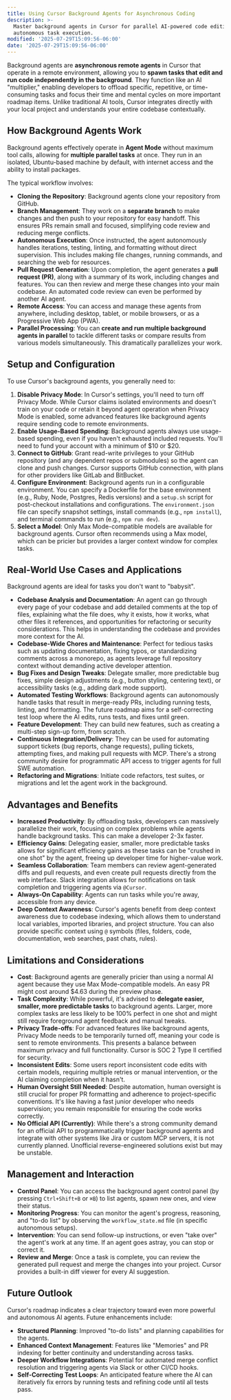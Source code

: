 ```yaml
---
title: Using Cursor Background Agents for Asynchronous Coding
description: >-
  Master background agents in Cursor for parallel AI-powered code editing and
  autonomous task execution.
modified: '2025-07-29T15:09:56-06:00'
date: '2025-07-29T15:09:56-06:00'
---
```


Background agents are **asynchronous remote agents** in Cursor that operate in a remote environment, allowing you to **spawn tasks that edit and run code independently in the background**. They function like an AI "multiplier," enabling developers to offload specific, repetitive, or time-consuming tasks and focus their time and mental cycles on more important roadmap items. Unlike traditional AI tools, Cursor integrates directly with your local project and understands your entire codebase contextually.

## How Background Agents Work

Background agents effectively operate in **Agent Mode** without maximum tool calls, allowing for **multiple parallel tasks** at once. They run in an isolated, Ubuntu-based machine by default, with internet access and the ability to install packages.

The typical workflow involves:

- **Cloning the Repository**: Background agents clone your repository from GitHub.
- **Branch Management**: They work on a **separate branch** to make changes and then push to your repository for easy handoff. This ensures PRs remain small and focused, simplifying code review and reducing merge conflicts.
- **Autonomous Execution**: Once instructed, the agent autonomously handles iterations, testing, linting, and formatting without direct supervision. This includes making file changes, running commands, and searching the web for resources.
- **Pull Request Generation**: Upon completion, the agent generates a **pull request (PR)**, along with a summary of its work, including changes and features. You can then review and merge these changes into your main codebase. An automated code review can even be performed by another AI agent.
- **Remote Access**: You can access and manage these agents from anywhere, including desktop, tablet, or mobile browsers, or as a Progressive Web App (PWA).
- **Parallel Processing**: You can **create and run multiple background agents in parallel** to tackle different tasks or compare results from various models simultaneously. This dramatically parallelizes your work.

## Setup and Configuration

To use Cursor's background agents, you generally need to:

1. **Disable Privacy Mode**: In Cursor's settings, you'll need to turn off Privacy Mode. While Cursor claims isolated environments and doesn't train on your code or retain it beyond agent operation when Privacy Mode is enabled, some advanced features like background agents require sending code to remote environments.
2. **Enable Usage-Based Spending**: Background agents always use usage-based spending, even if you haven't exhausted included requests. You'll need to fund your account with a minimum of $10 or $20.
3. **Connect to GitHub**: Grant read-write privileges to your GitHub repository (and any dependent repos or submodules) so the agent can clone and push changes. Cursor supports GitHub connection, with plans for other providers like GitLab and BitBucket.
4. **Configure Environment**: Background agents run in a configurable environment. You can specify a Dockerfile for the base environment (e.g., Ruby, Node, Postgres, Redis versions) and a `setup.sh` script for post-checkout installations and configurations. The `environment.json` file can specify snapshot settings, install commands (e.g., `npm install`), and terminal commands to run (e.g., `npm run dev`).
5. **Select a Model**: Only Max Mode-compatible models are available for background agents. Cursor often recommends using a Max model, which can be pricier but provides a larger context window for complex tasks.

## Real-World Use Cases and Applications

Background agents are ideal for tasks you don't want to "babysit".

- **Codebase Analysis and Documentation**: An agent can go through every page of your codebase and add detailed comments at the top of files, explaining what the file does, why it exists, how it works, what other files it references, and opportunities for refactoring or security considerations. This helps in understanding the codebase and provides more context for the AI.
- **Codebase-Wide Chores and Maintenance**: Perfect for tedious tasks such as updating documentation, fixing typos, or standardizing comments across a monorepo, as agents leverage full repository context without demanding active developer attention.
- **Bug Fixes and Design Tweaks**: Delegate smaller, more predictable bug fixes, simple design adjustments (e.g., button styling, centering text), or accessibility tasks (e.g., adding dark mode support).
- **Automated Testing Workflows**: Background agents can autonomously handle tasks that result in merge-ready PRs, including running tests, linting, and formatting. The future roadmap aims for a self-correcting test loop where the AI edits, runs tests, and fixes until green.
- **Feature Development**: They can build new features, such as creating a multi-step sign-up form, from scratch.
- **Continuous Integration/Delivery**: They can be used for automating support tickets (bug reports, change requests), pulling tickets, attempting fixes, and making pull requests with MCP. There's a strong community desire for programmatic API access to trigger agents for full SWE automation.
- **Refactoring and Migrations**: Initiate code refactors, test suites, or migrations and let the agent work in the background.

## Advantages and Benefits

- **Increased Productivity**: By offloading tasks, developers can massively parallelize their work, focusing on complex problems while agents handle background tasks. This can make a developer 2-3x faster.
- **Efficiency Gains**: Delegating easier, smaller, more predictable tasks allows for significant efficiency gains as these tasks can be "crushed in one shot" by the agent, freeing up developer time for higher-value work.
- **Seamless Collaboration**: Team members can review agent-generated diffs and pull requests, and even create pull requests directly from the web interface. Slack integration allows for notifications on task completion and triggering agents via `@Cursor`.
- **Always-On Capability**: Agents can run tasks while you're away, accessible from any device.
- **Deep Context Awareness**: Cursor's agents benefit from deep context awareness due to codebase indexing, which allows them to understand local variables, imported libraries, and project structure. You can also provide specific context using `@` symbols (files, folders, code, documentation, web searches, past chats, rules).

## Limitations and Considerations

- **Cost**: Background agents are generally pricier than using a normal AI agent because they use Max Mode-compatible models. An easy PR might cost around $4.63 during the preview phase.
- **Task Complexity**: While powerful, it's advised to **delegate easier, smaller, more predictable tasks** to background agents. Larger, more complex tasks are less likely to be 100% perfect in one shot and might still require foreground agent feedback and manual tweaks.
- **Privacy Trade-offs**: For advanced features like background agents, Privacy Mode needs to be temporarily turned off, meaning your code is sent to remote environments. This presents a balance between maximum privacy and full functionality. Cursor is SOC 2 Type II certified for security.
- **Inconsistent Edits**: Some users report inconsistent code edits with certain models, requiring multiple retries or manual intervention, or the AI claiming completion when it hasn't.
- **Human Oversight Still Needed**: Despite automation, human oversight is still crucial for proper PR formatting and adherence to project-specific conventions. It's like having a fast junior developer who needs supervision; you remain responsible for ensuring the code works correctly.
- **No Official API (Currently)**: While there's a strong community demand for an official API to programmatically trigger background agents and integrate with other systems like Jira or custom MCP servers, it is not currently planned. Unofficial reverse-engineered solutions exist but may be unstable.

## Management and Interaction

- **Control Panel**: You can access the background agent control panel (by pressing `Ctrl+Shift+B` or `⌘B`) to list agents, spawn new ones, and view their status.
- **Monitoring Progress**: You can monitor the agent's progress, reasoning, and "to-do list" by observing the `workflow_state.md` file (in specific autonomous setups).
- **Intervention**: You can send follow-up instructions, or even "take over" the agent's work at any time. If an agent goes astray, you can stop or correct it.
- **Review and Merge**: Once a task is complete, you can review the generated pull request and merge the changes into your project. Cursor provides a built-in diff viewer for every AI suggestion.

## Future Outlook

Cursor's roadmap indicates a clear trajectory toward even more powerful and autonomous AI agents. Future enhancements include:

- **Structured Planning**: Improved "to-do lists" and planning capabilities for the agents.
- **Enhanced Context Management**: Features like "Memories" and PR indexing for better continuity and understanding across tasks.
- **Deeper Workflow Integrations**: Potential for automated merge conflict resolution and triggering agents via Slack or other CI/CD hooks.
- **Self-Correcting Test Loops**: An anticipated feature where the AI can iteratively fix errors by running tests and refining code until all tests pass.
